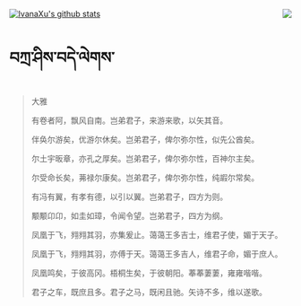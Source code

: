 [![IvanaXu's github stats](https://github-readme-stats.vercel.app/api?username=IvanaXu&show_icons=true&theme=vue-dark)](https://github.com/anuraghazra/github-readme-stats)
<img align="right" src="https://github-readme-stats.vercel.app/api/top-langs/?username=IvanaXu&langs_count=3&theme=graywhite" />
# བཀྲ་ཤིས་བདེ་ལེགས་
> 大雅
> 
> 有卷者阿，飘风自南。岂弟君子，来游来歌，以矢其音。
> 
> 伴奂尔游矣，优游尔休矣。岂弟君子，俾尔弥尔性，似先公酋矣。
> 
> 尔土宇昄章，亦孔之厚矣。岂弟君子，俾尔弥尔性，百神尔主矣。
> 
> 尔受命长矣，茀禄尔康矣。岂弟君子，俾尔弥尔性，纯嘏尔常矣。
> 
> 有冯有翼，有孝有德，以引以翼。岂弟君子，四方为则。
> 
> 颙颙卬卬，如圭如璋，令闻令望。岂弟君子，四方为纲。
> 
> 凤凰于飞，翙翙其羽，亦集爰止。蔼蔼王多吉士，维君子使，媚于天子。
> 
> 凤凰于飞，翙翙其羽，亦傅于天。蔼蔼王多吉人，维君子命，媚于庶人。
> 
> 凤凰鸣矣，于彼高冈。梧桐生矣，于彼朝阳。菶菶萋萋，雍雍喈喈。
> 
> 君子之车，既庶且多。君子之马，既闲且驰。矢诗不多，维以遂歌。
>